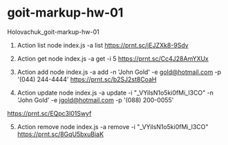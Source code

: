 # goit-markup-hw-01

Holovachuk_goit-markup-hw-01

1. Action list node index.js -a list https://prnt.sc/jEJZXk8-9Sdv

2. Action get node index.js -a get -i 5 https://prnt.sc/Cc4J28AmYXUx

3. Action add node index.js -a add -n 'John Gold' -e gold@hotmail.com -p '(044) 244-4444'
   https://prnt.sc/b2SJ2st8CoaH

4. Action update node index.js -a update -i "\_VYilsN1o5ki0fMi_l3CO" -n 'John Gold' -e
   jgold@hotmail.com -p '(088) 200-0055'

https://prnt.sc/EQpc3l01Swyf

5. Action remove node index.js -a remove -i "\_VYilsN1o5ki0fMi_l3CO" https://prnt.sc/8GqU5bxuBiaK
